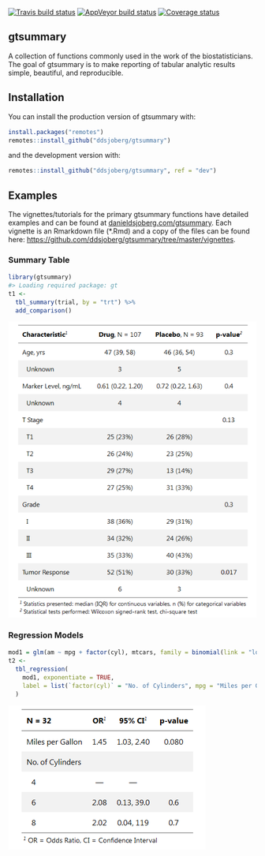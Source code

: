 
<!-- README.md is generated from README.Rmd. Please edit that file -->
<!-- [![lifecycle](https://img.shields.io/badge/lifecycle-experimental-orange.svg)](https://www.tidyverse.org/lifecycle/#experimental) -->
[![Travis build status](https://travis-ci.org/ddsjoberg/gtsummary.svg?branch=master)](https://travis-ci.org/ddsjoberg/gtsummary) [![AppVeyor build status](https://ci.appveyor.com/api/projects/status/github/ddsjoberg/gtsummary?branch=master&svg=true)](https://ci.appveyor.com/project/ddsjoberg/gtsummary) [![Coverage status](https://codecov.io/gh/ddsjoberg/gtsummary/branch/master/graph/badge.svg)](https://codecov.io/github/ddsjoberg/gtsummary?branch=master)

gtsummary
---------

A collection of functions commonly used in the work of the biostatisticians. The goal of gtsummary is to make reporting of tabular analytic results simple, beautiful, and reproducible.
<!-- Update the list of contributors from the git shell `git shortlog -s -n` -->

Installation
------------

You can install the production version of gtsummary with:

``` r
install.packages("remotes")
remotes::install_github("ddsjoberg/gtsummary")
```

and the development version with:

``` r
remotes::install_github("ddsjoberg/gtsummary", ref = "dev")
```

Examples
--------

The vignettes/tutorials for the primary gtsummary functions have detailed examples and can be found at [danieldsjoberg.com/gtsummary](http://www.danieldsjoberg.com/gtsummary). Each vignette is an Rmarkdown file (\*.Rmd) and a copy of the files can be found here: <https://github.com/ddsjoberg/gtsummary/tree/master/vignettes>.

### Summary Table

``` r
library(gtsummary)
#> Loading required package: gt
t1 <-
  tbl_summary(trial, by = "trt") %>% 
  add_comparison() 
```

![](man/figures/README-tbl_summary.png)

### Regression Models

``` r
mod1 = glm(am ~ mpg + factor(cyl), mtcars, family = binomial(link = "logit"))
t2 <-
  tbl_regression(
    mod1, exponentiate = TRUE, 
    label = list(`factor(cyl)` = "No. of Cylinders", mpg = "Miles per Gallon")
  )
```

![](man/figures/README-tbl_regression.png)
